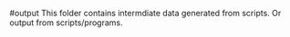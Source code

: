 #output 
This folder contains intermdiate data generated from scripts. 
Or output from scripts/programs.
